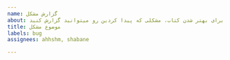 ```yaml
---
name: گزارش مشکل
about: برای بهتر شدن کتاب، مشکلی که پیدا کردین رو میتوانید گزارش کنید
title: موضوع مشکل
labels: bug
assignees: ahhshm, shabane

---
```



